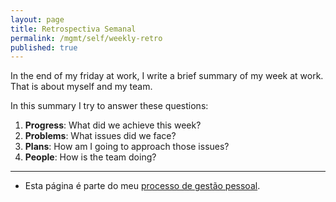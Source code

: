```yaml
---
layout: page
title: Retrospectiva Semanal
permalink: /mgmt/self/weekly-retro
published: true
---
```


In the end of my friday at work, I write a brief summary of my week at work. That is about myself and my team.

In this summary I try to answer these questions:

1. **Progress**: What did we achieve this week?
2. **Problems**: What issues did we face?
3. **Plans**: How am I going to approach those issues?
4. **People**: How is the team doing? 

----

- Esta página é parte do meu [processo de gestão pessoal](/mgmt/self).